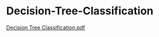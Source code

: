 # Decision-Tree-Classification
[Decision Tree Classification.pdf](https://github.com/user-attachments/files/19726774/Decision.Tree.Classification.pdf)
